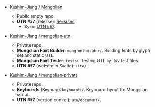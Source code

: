 - [Kushim-Jiang / Mongolian](https://github.com/kushim-jiang/mongolian)

  - Public empty repo.
  - **UTN #57** (release): [Releases](https://github.com/Kushim-Jiang/Mongolian/releases).
    - Sync: [UTN #57](https://www.unicode.org/notes/tn57/).

- [Kushim-Jiang / mongolian-utn](https://github.com/kushim-jiang/mongolian-utn)

  - Private repo.
  - **Mongolian Font Builder**: `mongfontbuilder/`. Building fonts by glyph set and static OTL.
  - **Mongolian Font Tester**: `tests/`. Testing OTL by .tsv test files.
  - **UTN #57** (website in Svelte): `site/`.

- [Kushim-Jiang / mongolian-private](https://github.com/kushim-jiang/mongolian-private)
  - Private repo.
  - **Keyboards** (Keyman): `keyboards/`. Keyboard layout for Mongolian script.
  - **UTN #57** (version control): `utn/document/`.
